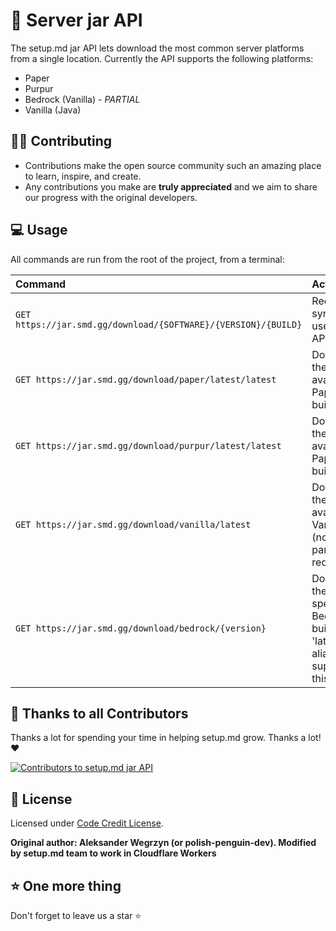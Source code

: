 # 📝 Server jar API

The setup.md jar API lets download the most common server platforms from a single location. Currently the API supports the following platforms:

- Paper
- Purpur
- Bedrock (Vanilla) - *PARTIAL*
- Vanilla (Java)

## 👨‍💻 Contributing

- Contributions make the open source community such an amazing place to learn, inspire, and create.
- Any contributions you make are **truly appreciated** and we aim to share our progress with the original developers.

## 💻 Usage

All commands are run from the root of the project, from a terminal:

| Command                   | Action                                           |
| :------------------------ | :----------------------------------------------- |
| `GET https://jar.smd.gg/download/{SOFTWARE}/{VERSION}/{BUILD}`           | Required syntax to use the API          |
| `GET https://jar.smd.gg/download/paper/latest/latest`             | Downloads the latest available PaperMC build                            |
| `GET https://jar.smd.gg/download/purpur/latest/latest`             | Downloads the latest available PaperMC build                            |
| `GET https://jar.smd.gg/download/vanilla/latest`             | Downloads the latest available Vanilla jar (no build parameter required)      |
| `GET https://jar.smd.gg/download/bedrock/{version}`             | Downloads the specified Bedrock build (no 'latest' alias support at this time      |


## 🙏 Thanks to all Contributors
Thanks a lot for spending your time in helping setup.md grow. Thanks a lot! ❤️

 <a href = "https://github.com/setupmd/docs/graphs/contributors">
   <img src = "https://contrib.rocks/image?repo=setupmd/Server-jar-API" alt="Contributors to setup.md jar API"/>
 </a>

## 📑 License
Licensed under [Code Credit License](https://github.com/setupmd/server-jar-api?tab=License-1-ov-file).

**Original author: Aleksander Wegrzyn (or polish-penguin-dev). Modified by setup.md team to work in Cloudflare Workers**

## ⭐️ One more thing

Don't forget to leave us a star ⭐️

